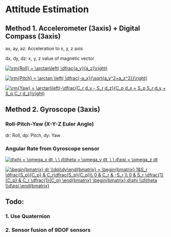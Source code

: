 # Attitude Estimation


## Method 1. Accelerometer (3axis) + Digital Compass (3axis)

ax, ay, az: Acceleration to x, y, z axis

dx, dy, dz: x, y, z value of magnetic vector

<a href="https://www.codecogs.com/eqnedit.php?latex=\rm{Roll}&space;=&space;\arctan\left(&space;\dfrac{a_y}{a_z}\right)" target="_blank"><img src="https://latex.codecogs.com/gif.latex?\rm{Roll}&space;=&space;\arctan\left(&space;\dfrac{a_y}{a_z}\right)" title="\rm{Roll} = \arctan\left( \dfrac{a_y}{a_z}\right)" /></a>

<a href="https://www.codecogs.com/eqnedit.php?latex=\rm{Pitch}&space;=&space;\arctan&space;\left(&space;\dfrac{-a_x}{\sqrt{a_y^2&plus;a_z^2}}\right)" target="_blank"><img src="https://latex.codecogs.com/gif.latex?\rm{Pitch}&space;=&space;\arctan&space;\left(&space;\dfrac{-a_x}{\sqrt{a_y^2&plus;a_z^2}}\right)" title="\rm{Pitch} = \arctan \left( \dfrac{-a_x}{\sqrt{a_y^2+a_z^2}}\right)" /></a>

<a href="https://www.codecogs.com/eqnedit.php?latex=\rm{Yaw}&space;=&space;\arctan\left(-\dfrac{C_r&space;d_y&space;-&space;S_r&space;d_z}{C_p&space;d_x&space;&plus;&space;S_p&space;S_r&space;d_y&space;&plus;&space;S_p&space;C_r&space;d_z}\right)" target="_blank"><img src="https://latex.codecogs.com/gif.latex?\rm{Yaw}&space;=&space;\arctan\left(-\dfrac{C_r&space;d_y&space;-&space;S_r&space;d_z}{C_p&space;d_x&space;&plus;&space;S_p&space;S_r&space;d_y&space;&plus;&space;S_p&space;C_r&space;d_z}\right)" title="\rm{Yaw} = \arctan\left(-\dfrac{C_r d_y - S_r d_z}{C_p d_x + S_p S_r d_y + S_p C_r d_z}\right)" /></a>

<!--
$\rm{Roll} = \arctan\left( \dfrac{a_y}{a_z}\right)$

$\rm{Pitch} = \arctan \left( \dfrac{-a_x}{\sqrt{a_y^2+a_z^2}}\right)$

$\rm{Yaw} = \arctan\left(-\dfrac{C_r d_y - S_r d_z}{C_p d_x + S_p S_r d_y + S_p C_r d_z}\right)$
-->

## Method 2. Gyroscope (3axis)
### Roll-Pitch-Yaw (X-Y-Z Euler Angle)

dr: Roll, dp: Pitch, dy: Yaw

### Angular Rate from Gyroscope sensor

<!--- 
$d\phi = \omega_x dt, \ \ d\theta = \omega_y dt, \ \ d\psi = \omega_z dt$
-->
<a href="https://www.codecogs.com/eqnedit.php?latex=d\phi&space;=&space;\omega_x&space;dt,&space;\&space;\&space;d\theta&space;=&space;\omega_y&space;dt,&space;\&space;\&space;d\psi&space;=&space;\omega_z&space;dt" target="_blank"><img src="https://latex.codecogs.com/gif.latex?d\phi&space;=&space;\omega_x&space;dt,&space;\&space;\&space;d\theta&space;=&space;\omega_y&space;dt,&space;\&space;\&space;d\psi&space;=&space;\omega_z&space;dt" title="d\phi = \omega_x dt, \ \ d\theta = \omega_y dt, \ \ d\psi = \omega_z dt" /></a>
<!--- 
$\begin{bmatrix} dr \\dp\\dy\end{bmatrix} = \begin{bmatrix}  1&S_r \dfrac{S_p}{C_p} & C_r\dfrac{S_p}{C_p}\\ 0 & C_r & -S_r \\ 0 & S_r \dfrac{1}{C_p} & C_r \dfrac{1}{C_p} \end{bmatrix} \begin{bmatrix} d\phi \\d\theta \\d\psi \end{bmatrix}$ 
 --->
<a href="https://www.codecogs.com/eqnedit.php?latex=\begin{bmatrix}&space;dr&space;\\dp\\dy\end{bmatrix}&space;=&space;\begin{bmatrix}&space;1&S_r&space;\dfrac{S_p}{C_p}&space;&&space;C_r\dfrac{S_p}{C_p}\\&space;0&space;&&space;C_r&space;&&space;-S_r&space;\\&space;0&space;&&space;S_r&space;\dfrac{1}{C_p}&space;&&space;C_r&space;\dfrac{1}{C_p}&space;\end{bmatrix}&space;\begin{bmatrix}&space;d\phi&space;\\d\theta&space;\\d\psi&space;\end{bmatrix}" target="_blank"><img src="https://latex.codecogs.com/gif.latex?\begin{bmatrix}&space;dr&space;\\dp\\dy\end{bmatrix}&space;=&space;\begin{bmatrix}&space;1&S_r&space;\dfrac{S_p}{C_p}&space;&&space;C_r\dfrac{S_p}{C_p}\\&space;0&space;&&space;C_r&space;&&space;-S_r&space;\\&space;0&space;&&space;S_r&space;\dfrac{1}{C_p}&space;&&space;C_r&space;\dfrac{1}{C_p}&space;\end{bmatrix}&space;\begin{bmatrix}&space;d\phi&space;\\d\theta&space;\\d\psi&space;\end{bmatrix}" title="\begin{bmatrix} dr \\dp\\dy\end{bmatrix} = \begin{bmatrix} 1&S_r \dfrac{S_p}{C_p} & C_r\dfrac{S_p}{C_p}\\ 0 & C_r & -S_r \\ 0 & S_r \dfrac{1}{C_p} & C_r \dfrac{1}{C_p} \end{bmatrix} \begin{bmatrix} d\phi \\d\theta \\d\psi \end{bmatrix}" /></a>

## Todo: 
### 1. Use Quaternion

### 2. Sensor fusion of 9DOF sensors

